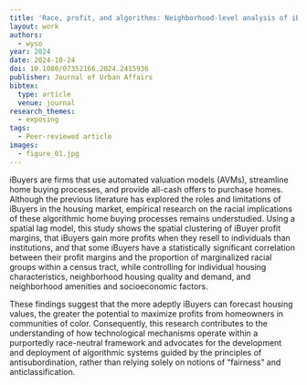 ```yaml
---
title: 'Race, profit, and algorithms: Neighborhood-level analysis of iBuyers’ profit margin'
layout: work
authors:
  - wyso
year: 2024
date: 2024-10-24
doi: 10.1080/07352166.2024.2415936
publisher: Journal of Urban Affairs
bibtex:
  type: article
  venue: journal
research_themes:
  - exposing
tags:
  - Peer-reviewed article
images:
  - figure_01.jpg
---
```

iBuyers are firms that use automated valuation models (AVMs), streamline home buying processes, and provide all-cash offers to purchase homes. Although the previous literature has explored the roles and limitations of iBuyers in the housing market, empirical research on the racial implications of these algorithmic home buying processes remains understudied. Using a spatial lag model, this study shows the spatial clustering of iBuyer profit margins, that iBuyers gain more profits when they resell to individuals than institutions, and that some iBuyers have a statistically significant correlation between their profit margins and the proportion of marginalized racial groups within a census tract, while controlling for individual housing characteristics, neighborhood housing quality and demand, and neighborhood amenities and socioeconomic factors. 

These findings suggest that the more adeptly iBuyers can forecast housing values, the greater the potential to maximize profits from homeowners in communities of color. Consequently, this research contributes to the understanding of how technological mechanisms operate within a purportedly race-neutral framework and advocates for the development and deployment of algorithmic systems guided by the principles of antisubordination, rather than relying solely on notions of “fairness” and anticlassification.